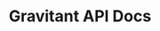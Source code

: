 ---
title: Gravitant API Docs

language_tabs:
  - shell

toc_footers:
  - <a href='https://developer.gravitant.io/applications/create' target="_blank">Get API Credentials</a>
  - <a href="https://developer.gravitant.io/support" target="_blank">API Support</a>
  - <a href='https://developers.gravitant.io/pages/sandbox' target="_blank">Sandbox Environment</a>

includes:
  # overview
  - introduction
  - authentication
  - errors
  - pagination
  - cors

  # resources
  - providers
  - datacenters
  - tenants
  - members
  - paymentmethods
  - accounts
  - subaccounts
  - catalogs
  - categories
  - products
  - orders
  - carts
  - invoices
  - payments
  - fulfillments
  - policies
  - promotions
  - enumerations
  - definitions
  - metadata
  - process
  - tags
 
search: true
---